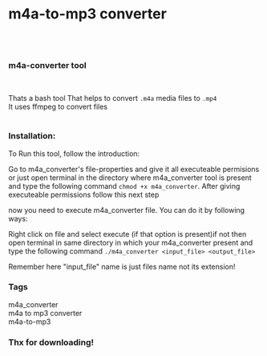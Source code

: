 # m4a-to-mp3 converter

<br>
<br>


### m4a-converter tool

<br>

Thats a bash tool That helps to convert `.m4a` media files to `.mp4`<br>
It uses ffmpeg to convert files<br><br>

### Installation:

To Run this tool, follow the introduction:

Go to m4a_converter's file-properties and give it all executeable
permisions or just open terminal in the directory where m4a_converter
tool is present and type the following command `chmod +x m4a_converter`.
After giving executeable permissions follow this next step

now you need to execute m4a_converter file. You can do it by following
ways:

Right click on file and select execute (if that option is present)if not
then open terminal in same directory in which your m4a_converter present
and type the following command `./m4a_converter <input_file> <output_file>`

Remember here "input_file" name is just files name not its extension!

### Tags

m4a_converter <br>
m4a to mp3 converter <br>
m4a-to-mp3 <br>

### Thx for downloading!
